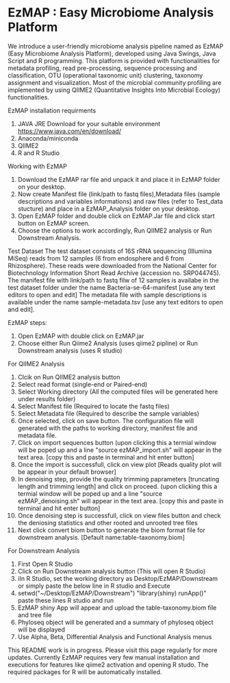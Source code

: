 # EzMAP : Easy Microbiome Analysis Platform
We introduce a user-friendly microbiome analysis pipeline named as EzMAP (Easy Microbiome Analysis Platform), developed using Java Swings, Java Script and R programming. 
This platform is provided with functionalities for metadata profiling, read pre-processing, sequence processing and classification, OTU (operational taxonomic unit) clustering, 
taxonomy assignment and visualization. Most of the microbial community profiling are implemented by using QIIME2 (Quantitative Insights Into Microbial Ecology) functionalities. 

EzMAP installation requirments
1. JAVA JRE Download for your suitable environment https://www.java.com/en/download/
2. Anaconda/miniconda
3. QIIME2
4. R and R Studio

Working with EzMAP
1. Download the EzMAP rar file and unpack it and place it in EzMAP folder on your desktop.
2. Now create Manifest file (link/path to fastq files),Metadata files (sample descriptions and variables informations) and raw files (refer to Test_data stucture) and place in a EzMAP_Analysis folder on your desktop.
3. Open EzMAP folder and double click on EzMAP.Jar file and click start button on EzMAP screen.
5. Choose the options to work accordingly, Run QIIME2 analysis or Run Downstream Analysis.

Test Dataset
The test dataset consists of 16S rRNA sequencing (Illumina MiSeq) reads from 12 samples (6 from endosphere and 6 from Rhizosphere). These reads were downloaded from the National Center for Biotechnology Information Short Read Archive (accession no. SRP044745). 
The manifest file with link/path to fastq filw of 12 samples is availabe in the test dataset folder under the name Bacteria-se-64-manifest [use any text editors to open and edit]
The metadata file with sample descriptions is available under the name sample-metadata.tsv [use any text editors to open and edit].

EzMAP steps:
1. Open EzMAP with double click on EzMAP.jar
2. Choose either Run Qiime2 Analysis (uses qiime2 pipline)  or Run Downstream analysis (uses R studio)

For QIIME2 Analysis
1. Clcik on Run QIIME2 analysis button
2. Select read format (single-end or Paired-end)
3. Select Working directory (All the computed files will be generated here under results folder)
4. Select Manifest file  (Required to locate the fastq files)
5. Select Metadata file (Required to describe the sample variables)
6. Once selected, click on save button. The configuration file will generated with the paths to working directory, manifest file and metadata file.
7. Click on import sequences button (upon clicking this a termial window will be poped up and a line "source ezMAP_import.sh" will appear in the text area. [copy this and paste in terminal and hit enter button]
9. Once the import is successfull, click on view plot [Reads quality plot will be appear in your default browser]
10. In denoising step, provide the quality trimming paprameters [truncating length and trimming length] and click on proceed. (upon clicking this a termial window will be poped up and a line "source ezMAP_denoising.sh" will appear in the text area. [copy this and paste in terminal and hit enter button]
12. Once denoising step is successfull, click on view files button and check the deniosing statistics and other rooted and unrooted tree files
13. Next click convert biom button to generate the biom format file for downstream analysis. [Default name:table-taxonomy.biom]

For Downstream Analysis
1. First Open R Studio 
2. Click on Run Downstream analysis button (This will open R Studio)
3. iIn R Studio, set the working directory  as Desktop/EzMAP/Downstream or simply paste the below line in R studio and Execute 
4. setwd("~/Desktop/EzMAP/Downstream") "library(shiny) runApp()" paste these lines R studio and run
5. EzMAP shiny App will appear and upload the table-taxonomy.biom file and tree file
6. Phyloseq object will be generated and a summary of phyloseq object will be displayed
7. Use Alpha, Beta, Differential Analysis and Functional Analysis menus 


This README work is in progress. Please visit this page regularly for more updates. Currently EzMAP requires very few manual installation and executions for features like qiime2 activation and opening R studo. The required packages for R will be automatically installed.
